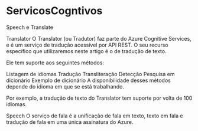 # ServicosCogntivos
Speech e Translate

Translator
O Translator (ou Tradutor) faz parte do Azure Cognitive Services, e é um serviço de tradução acessível por API REST. O seu recurso específico que utilizaremos neste artigo é o de tradução de texto.

Ele tem suporte aos seguintes métodos:

Listagem de idiomas
Tradução
Transliteração
Detecção
Pesquisa em dicionário
Exemplo de dicionário
A disponibilidade desses métodos depende do idioma em que se está trabalhando.

Por exemplo, a tradução de texto do Translator tem suporte por volta de 100 idiomas.


Speech 
O serviço de fala é a unificação de fala em texto, texto em fala e tradução de fala em uma única assinatura do Azure.
